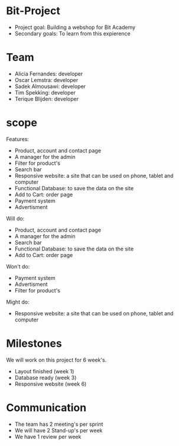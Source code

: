 # Bit-Project
- Project goal: Building a webshop for Bit Academy
- Secondary goals: To learn from this expierence


# Team
- Alicia Fernandes: developer
- Oscar Lemstra: developer
- Sadek Almousawi: developer
- Tim Spekking: developer
- Terique Blijden: developer


# scope
Features:
- Product, account and contact page
- A manager for the admin
- Filter for product's
- Search bar
- Responsive website: a site that can be used on phone, tablet and computer
- Functional Database: to save the data on the site
- Add to Cart: order page
- Payment system
- Advertisment

Will do:
- Product, account and contact page
- A manager for the admin
- Search bar
- Functional Database: to save the data on the site
- Add to Cart: order page

Won't do:
- Payment system
- Advertisment
- Filter for product's


Might do:
- Responsive website: a site that can be used on phone, tablet and computer


# Milestones
We will work on this project for 6 week's.

- Layout finished (week 1)
- Database ready (week 3)
- Responsive website (week 6)


# Communication
- The team has 2 meeting's per sprint
- We will have 2 Stand-up's per week
- We have 1 review per week

